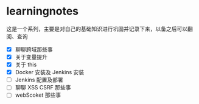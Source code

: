 <!--
 * @Description: Read Me
 * @Author: wangyi
 * @Date: 2019-08-31 15:49:59
 * @LastEditTime: 2019-11-03 19:39:33
 * @LastEditors: Please set LastEditors
 -->

# learningnotes

这是一个系列，主要是对自己的基础知识进行巩固并记录下来，以备之后可以翻阅、查询

- [x] 聊聊跨域那些事
- [x] 关于变量提升
- [x] 关于 this
- [x] Docker 安装及 Jenkins 安装
- [ ] Jenkins 配置及部署
- [ ] 聊聊 XSS CSRF 那些事
- [ ] webScoket 那些事
